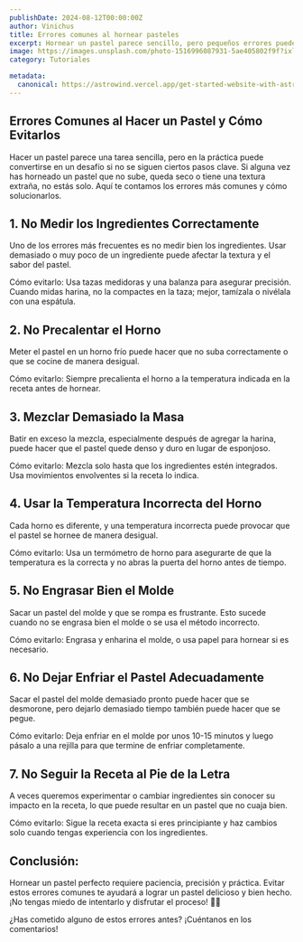 ```yaml
---
publishDate: 2024-08-12T00:00:00Z
author: Vinichus
title: Errores comunes al hornear pasteles
excerpt: Hornear un pastel parece sencillo, pero pequeños errores pueden arruinar el resultado. Aquí te mostramos los errores más comunes y cómo evitarlos.
image: https://images.unsplash.com/photo-1516996087931-5ae405802f9f?ixlib=rb-4.0.3&ixid=M3wxMjA3fDB8MHxwaG90by1wYWdlfHx8fGVufDB8fHx8fA%3D%3D&auto=format&fit=crop&w=2070&q=80
category: Tutoriales

metadata:
  canonical: https://astrowind.vercel.app/get-started-website-with-astro-tailwind-css
---
```


## Errores Comunes al Hacer un Pastel y Cómo Evitarlos

Hacer un pastel parece una tarea sencilla, pero en la práctica puede convertirse en un desafío si no se siguen ciertos pasos clave. Si alguna vez has horneado un pastel que no sube, queda seco o tiene una textura extraña, no estás solo. Aquí te contamos los errores más comunes y cómo solucionarlos.

## 1. No Medir los Ingredientes Correctamente

Uno de los errores más frecuentes es no medir bien los ingredientes. Usar demasiado o muy poco de un ingrediente puede afectar la textura y el sabor del pastel.

Cómo evitarlo: Usa tazas medidoras y una balanza para asegurar precisión. Cuando midas harina, no la compactes en la taza; mejor, tamízala o nivélala con una espátula.

## 2. No Precalentar el Horno

Meter el pastel en un horno frío puede hacer que no suba correctamente o que se cocine de manera desigual.

Cómo evitarlo: Siempre precalienta el horno a la temperatura indicada en la receta antes de hornear.

## 3. Mezclar Demasiado la Masa

Batir en exceso la mezcla, especialmente después de agregar la harina, puede hacer que el pastel quede denso y duro en lugar de esponjoso.

Cómo evitarlo: Mezcla solo hasta que los ingredientes estén integrados. Usa movimientos envolventes si la receta lo indica.

## 4. Usar la Temperatura Incorrecta del Horno

Cada horno es diferente, y una temperatura incorrecta puede provocar que el pastel se hornee de manera desigual.

Cómo evitarlo: Usa un termómetro de horno para asegurarte de que la temperatura es la correcta y no abras la puerta del horno antes de tiempo.

## 5. No Engrasar Bien el Molde

Sacar un pastel del molde y que se rompa es frustrante. Esto sucede cuando no se engrasa bien el molde o se usa el método incorrecto.

Cómo evitarlo: Engrasa y enharina el molde, o usa papel para hornear si es necesario.

## 6. No Dejar Enfriar el Pastel Adecuadamente

Sacar el pastel del molde demasiado pronto puede hacer que se desmorone, pero dejarlo demasiado tiempo también puede hacer que se pegue.

Cómo evitarlo: Deja enfriar en el molde por unos 10-15 minutos y luego pásalo a una rejilla para que termine de enfriar completamente.

## 7. No Seguir la Receta al Pie de la Letra

A veces queremos experimentar o cambiar ingredientes sin conocer su impacto en la receta, lo que puede resultar en un pastel que no cuaja bien.

Cómo evitarlo: Sigue la receta exacta si eres principiante y haz cambios solo cuando tengas experiencia con los ingredientes.

## Conclusión:

Hornear un pastel perfecto requiere paciencia, precisión y práctica. Evitar estos errores comunes te ayudará a lograr un pastel delicioso y bien hecho. ¡No tengas miedo de intentarlo y disfrutar el proceso! 🎂✨

¿Has cometido alguno de estos errores antes? ¡Cuéntanos en los comentarios!
